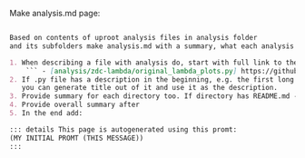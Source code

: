

Make analysis.md page: 

~~~markdown

Based on contents of uproot analysis files in analysis folder 
and its subfolders make analysis.md with a summary, what each analysis script does.  

1. When describing a file with analysis do, start with full link to the file in JeffersonLab/meson-structure and title - their relative path. Here is an example: 
    ``` - [analysis/zdc-lambda/original_lambda_plots.py] https://github.com/JeffersonLab/meson-structure/blob/main/analysis/zdc-lambda/original_lambda_plots.py - Original analysis file for ZDC reconstructed lambda hyperons ```
2. If .py file has a description in the beginning, e.g. the first long commend in """ - this is the best description of the analysis. 
   you can generate title out of it and use it as the description.
3. Provide summary for each directory too. If directory has README.md - this is the best description for the directory, use it
4. Provide overall summary after
5. In the end add: 

::: details This page is autogenerated using this promt: 
(MY INITIAL PROMT (THIS MESSAGE))
:::
~~~